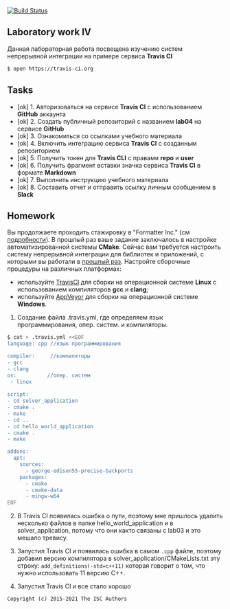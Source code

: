 [![Build Status](https://travis-ci.com/Sudar-Kudr/lab04.svg?branch=main)](https://travis-ci.com/Sudar-Kudr/lab04)
## Laboratory work IV

Данная лабораторная работа посвещена изучению систем непрерывной интеграции на примере сервиса **Travis CI**

```sh
$ open https://travis-ci.org
```

## Tasks

- [ok] 1. Авторизоваться на сервисе **Travis CI** с использованием **GitHub** аккаунта
- [ok] 2. Создать публичный репозиторий с названием **lab04** на сервисе **GitHub**
- [ok] 3. Ознакомиться со ссылками учебного материала
- [ok] 4. Включить интеграцию сервиса **Travis CI** с созданным репозиторием
- [ok] 5. Получить токен для **Travis CLI** с правами **repo** и **user**
- [ok] 6. Получить фрагмент вставки значка сервиса **Travis CI** в формате **Markdown**
- [ok] 7. Выполнить инструкцию учебного материала
- [ok] 8. Составить отчет и отправить ссылку личным сообщением в **Slack**

## Homework

Вы продолжаете проходить стажировку в "Formatter Inc." (см [подробности](https://github.com/tp-labs/lab03#Homework)).
В прошлый раз ваше задание заключалось в настройке автоматизированной системы **CMake**.
Сейчас вам требуется настроить систему непрерывной интеграции для библиотек и приложений, с которыми вы работали в [прошлый раз](https://github.com/tp-labs/lab03#Homework). Настройте сборочные процедуры на различных платформах:
* используйте [TravisCI](https://travis-ci.com/) для сборки на операционной системе **Linux** с использованием компиляторов **gcc** и **clang**;
* используйте [AppVeyor](https://www.appveyor.com/) для сборки на операционной системе **Windows**.

1. Создание файла .travis.yml, где определяем язык программирования, опер. систем. и компиляторы.
```sh
$ cat > .travis.yml <<EOF
language: cpp //язык программирования

compiler:     //компиляторы
- gcc
- clang
os:          //опер. систем
 - linux
  
script:
- cd solver_application
- cmake .
- make
- cd ..
- cd hello_world_application
- cmake .
- make

addons:
  apt:
    sources:
      - george-edison55-precise-backports
    packages:
      - cmake
      - cmake-data
      - mingw-w64
EOF
```

2. В Travis CI появилась ошибка о пути, поэтому мне пришлось удалить несколько файлов в папке hello_world_application и в solver_application, потому что они както связаны с lab03 и это мешало тревису.

3. Запустил Travis CI и появилась ошибка в самом ```.cpp``` файле, поэтому добавил версию компилятора в solver_application/CMakeLists.txt эту строку:
```add_definitions(-std=c++11)```
которая говорит о том, что нужно использовать 11 версию С++.

4. Запустил Travis CI и все стало хорошо


```
Copyright (c) 2015-2021 The ISC Authors
```
